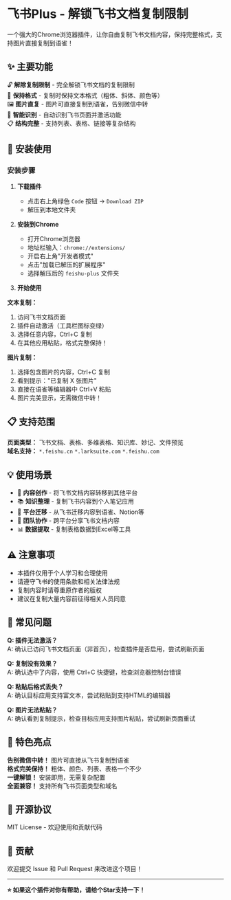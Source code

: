 # 飞书Plus - 解锁飞书文档复制限制

一个强大的Chrome浏览器插件，让你自由复制飞书文档内容，保持完整格式，支持图片直接复制到语雀！

## ✨ 主要功能

🔓 **解除复制限制** - 完全解锁飞书文档的复制限制  
🎨 **保持格式** - 复制时保持文本格式（粗体、斜体、颜色等）  
🖼️ **图片直复** - 图片可直接复制到语雀，告别微信中转  
🎯 **智能识别** - 自动识别飞书页面并激活功能  
📋 **结构完整** - 支持列表、表格、链接等复杂结构

## 🚀 安装使用

### 安装步骤

1. **下载插件**
   - 点击右上角绿色 `Code` 按钮 → `Download ZIP`
   - 解压到本地文件夹

2. **安装到Chrome**
   - 打开Chrome浏览器
   - 地址栏输入：`chrome://extensions/`
   - 开启右上角"开发者模式"
   - 点击"加载已解压的扩展程序"
   - 选择解压后的 `feishu-plus` 文件夹

3. **开始使用**

**文本复制：**
1. 访问飞书文档页面
2. 插件自动激活（工具栏图标变绿）
3. 选择任意内容，Ctrl+C 复制
4. 在其他应用粘贴，格式完整保持！

**图片复制：**
1. 选择包含图片的内容，Ctrl+C 复制
2. 看到提示："已复制 X 张图片"
3. 直接在语雀等编辑器中 Ctrl+V 粘贴
4. 图片完美显示，无需微信中转！

## 📋 支持范围

**页面类型：** 飞书文档、表格、多维表格、知识库、妙记、文件预览  
**域名支持：** `*.feishu.cn` `*.larksuite.com` `*.feishu.com`

## 💡 使用场景

- 📝 **内容创作** - 将飞书文档内容转移到其他平台
- 📚 **知识整理** - 复制飞书内容到个人笔记应用
- 🔄 **平台迁移** - 从飞书迁移内容到语雀、Notion等
- 👥 **团队协作** - 跨平台分享飞书文档内容
- 📊 **数据提取** - 复制表格数据到Excel等工具

## ⚠️ 注意事项

- 本插件仅用于个人学习和合理使用
- 请遵守飞书的使用条款和相关法律法规
- 复制内容时请尊重原作者的版权
- 建议在复制大量内容前征得相关人员同意

## 🐛 常见问题

**Q: 插件无法激活？**  
A: 确认已访问飞书文档页面（非首页），检查插件是否启用，尝试刷新页面

**Q: 复制没有效果？**  
A: 确认选中了内容，使用 Ctrl+C 快捷键，检查浏览器控制台错误

**Q: 粘贴后格式丢失？**  
A: 确认目标应用支持富文本，尝试粘贴到支持HTML的编辑器

**Q: 图片无法粘贴？**  
A: 确认看到复制提示，检查目标应用支持图片粘贴，尝试刷新页面重试

## 🌟 特色亮点

**告别微信中转！** 图片可直接从飞书复制到语雀  
**格式完美保持！** 粗体、颜色、列表、表格一个不少  
**一键解锁！** 安装即用，无需复杂配置  
**全面兼容！** 支持所有飞书页面类型和域名

## 📄 开源协议

MIT License - 欢迎使用和贡献代码

## 🤝 贡献

欢迎提交 Issue 和 Pull Request 来改进这个项目！

---

**⭐ 如果这个插件对你有帮助，请给个Star支持一下！**